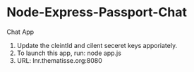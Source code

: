 Node-Express-Passport-Chat
==========================

Chat App

1. Update the cleintId and cilent seceret keys apporiately.
2. To launch this app, run:
        node app.js
3. URL: lnr.thematisse.org:8080


